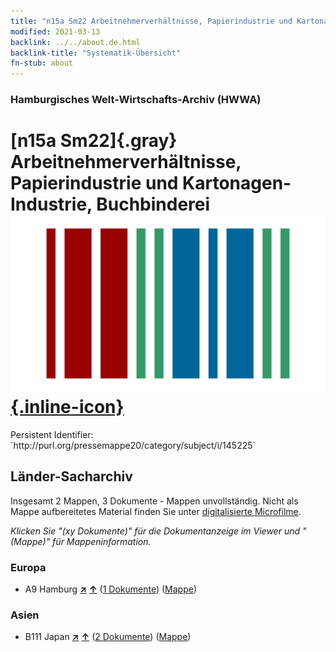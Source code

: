 ```yaml
---
title: "n15a Sm22 Arbeitnehmerverhältnisse, Papierindustrie und Kartonagen-Industrie, Buchbinderei"
modified: 2021-03-13
backlink: ../../about.de.html
backlink-title: "Systematik-Übersicht"
fn-stub: about
---
```


### Hamburgisches Welt-Wirtschafts-Archiv (HWWA)

# [n15a Sm22]{.gray}&#8201; Arbeitnehmerverhältnisse, Papierindustrie und Kartonagen-Industrie, Buchbinderei &#160; [![Wikidata](/images/Wikidata-logo.svg "Wikidata"){.inline-icon}](http://www.wikidata.org/entity/Q104710817)

<div class="hint">Persistent Identifier: `http://purl.org/pressemappe20/category/subject/i/145225`</div>







## Länder-Sacharchiv




Insgesamt 2 Mappen, 3 Dokumente - Mappen unvollständig.
Nicht als Mappe aufbereitetes Material finden Sie unter [digitalisierte Microfilme](/film/h1_sh.de.html).

_Klicken Sie "(xy Dokumente)" für die Dokumentanzeige im Viewer und "(Mappe)" für Mappeninformation._




### Europa

- A9 Hamburg [**&nearr;**](../../../geo/i/140905/about.de.html "Hamburg (alle Mappen)") [**&uarr;**](../../../geo/about.de.html#A9 "Ländersystematik") (<a href="https://pm20.zbw.eu/iiifview/folder/sh/140905,145225" title="über: Hamburg : Arbeitnehmerverhältnisse, Papierindustrie und Kartonagen-Industrie, Buchbinderei" target="_blank">1 Dokumente</a>) ([Mappe](../../../../folder/sh/1409xx/140905/1452xx/145225/about.de.html))

### Asien

- B111 Japan [**&nearr;**](../../../geo/i/141272/about.de.html "Japan (alle Mappen)") [**&uarr;**](../../../geo/about.de.html#B111 "Ländersystematik") (<a href="https://pm20.zbw.eu/iiifview/folder/sh/141272,145225" title="über: Japan : Arbeitnehmerverhältnisse, Papierindustrie und Kartonagen-Industrie, Buchbinderei" target="_blank">2 Dokumente</a>) ([Mappe](../../../../folder/sh/1412xx/141272/1452xx/145225/about.de.html))








